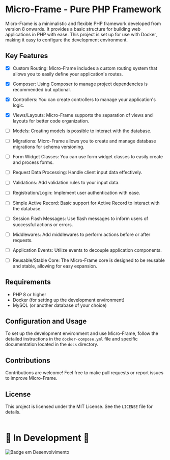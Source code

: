 # Micro-Frame - Pure PHP Framework

Micro-Frame is a minimalistic and flexible PHP framework developed from version 8 onwards. It provides a basic structure for building web applications in PHP with ease. This project is set up for use with Docker, making it easy to configure the development environment.

## Key Features

- [x] Custom Routing: Micro-Frame includes a custom routing system that allows you to easily define your application's routes.

- [x] Composer: Using Composer to manage project dependencies is recommended but optional.

- [x] Controllers: You can create controllers to manage your application's logic.

- [x] Views/Layouts: Micro-Frame supports the separation of views and layouts for better code organization.

- [ ] Models: Creating models is possible to interact with the database.

- [ ] Migrations: Micro-Frame allows you to create and manage database migrations for schema versioning.

- [ ] Form Widget Classes: You can use form widget classes to easily create and process forms.

- [ ] Request Data Processing: Handle client input data effectively.

- [ ] Validations: Add validation rules to your input data.

- [ ] Registration/Login: Implement user authentication with ease.

- [ ] Simple Active Record: Basic support for Active Record to interact with the database.

- [ ] Session Flash Messages: Use flash messages to inform users of successful actions or errors.

- [ ] Middlewares: Add middlewares to perform actions before or after requests.

- [ ] Application Events: Utilize events to decouple application components.

- [ ] Reusable/Stable Core: The Micro-Frame core is designed to be reusable and stable, allowing for easy expansion.

## Requirements

- PHP 8 or higher
- Docker (for setting up the development environment)
- MySQL (or another database of your choice)

## Configuration and Usage

To set up the development environment and use Micro-Frame, follow the detailed instructions in the `docker-compose.yml` file and specific documentation located in the `docs` directory.

## Contributions

Contributions are welcome! Feel free to make pull requests or report issues to improve Micro-Frame.

## License

This project is licensed under the MIT License. See the `LICENSE` file for details.
<br><br>
# 🚧 In Development 🚧


![Badge em Desenvolvimento](http://img.shields.io/static/v1?label=STATUS&message=EM%20DESENVOLVIMENTO&color=GREEN&style=for-the-badge)



